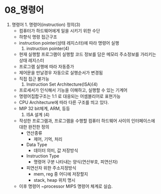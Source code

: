 # 08\_명령어

1. 명령어 1. 명령어\(instruction\) 정의\(3\)
   * 컴퓨터가 하드웨어에게 일을 시키기 위한 수단
   * 하향식 명령 접근구조
   * instruction pointer\(상태 레지스터\)에 따라 명령어 실행
     1. instruction pointer\(4\)
   * 현재 실행할 프로그램이 실행할 코드 정보를 담은 메모리 주소정보를 가리키는 상태 레지스터
   * 프로그램 실행에 따라 자동증가
   * 제어문을 만날경우 자동으로 실행순서가 변경됨
   * 직접 접근 불가능
     1. Instruction Set Architecture\(ISA\)\(4\)
   * 프로세서가 인식해서 기능을 이해하고, 실행할 수 있는 기계어
   * 명령어집합구조는 1:1 로 대응되는 어셈블리어로 표현가능
   * CPU Architecture에 따라 다른 구조를 띄고 있다.
   * MIP 32 bit체계, ARM, 등등
     1. ISA 설계 \(4\)
   * 작성한 프로그램과, 프로그램을 수행할 컴퓨터 하드웨어 사이의 인터페이스에 대한 완전한 정의
     * 연산종류
       * 제어, 기억, 처리
     * Data Type
       * 데이터 의미, 값 저장방식
     * Instruction Type
       * 명령어 구분 나타내는 양식\(연산부호, 피연산자\)
     * 피연산자 위한 주소지정방식
       * mem, reg 중 어디에 저장할지
       * stack, heap 위치 명시
   * 이후 명령어 ~processor MIPS 명령어 체계로 실습.

